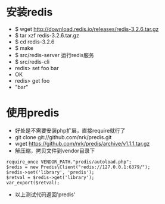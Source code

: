 # 安装redis  

* $ wget http://download.redis.io/releases/redis-3.2.6.tar.gz
* $ tar xzf redis-3.2.6.tar.gz
* $ cd redis-3.2.6
* $ make
* $ src/redis-server 运行redis服务
* $ src/redis-cli
* redis> set foo bar
* OK
* redis> get foo
* "bar"  

# 使用predis

* 好处是不需要安装php扩展，直接require就行了
* git clone git://github.com/nrk/predis.git
* wget https://github.com/nrk/predis/archive/v1.1.1.tar.gz
* 解压缩，拷贝文件到vendor目录下
 
 ```
 require_once VENDOR_PATH."predis/autoload.php";
 $redis = new Predis\Client("redis://127.0.0.1:6379/");
 $redis->set('library', 'predis');
 $retval = $redis->get('library');
 var_export($retval);
```         
* 以上测试代码返回'predis'
